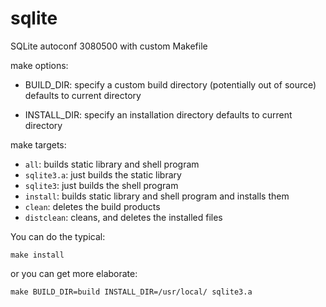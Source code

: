 sqlite
======

SQLite autoconf 3080500 with custom Makefile

make options:

* BUILD_DIR: specify a custom build directory (potentially out of source)
    defaults to current directory

* INSTALL_DIR: specify an installation directory
    defaults to current directory

make targets:
* `all`: builds static library and shell program
* `sqlite3.a`: just builds the static library
* `sqlite3`: just builds the shell program
* `install`: builds static library and shell program and installs them
* `clean`: deletes the build products
* `distclean`: cleans, and deletes the installed files

You can do the typical:

```
make install
```

or you can get more elaborate:

```
make BUILD_DIR=build INSTALL_DIR=/usr/local/ sqlite3.a
```

